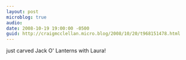 ```yaml
---
layout: post
microblog: true
audio: 
date: 2008-10-19 19:00:00 -0500
guid: http://craigmcclellan.micro.blog/2008/10/20/t968151478.html
---
```

just carved Jack O' Lanterns with Laura!
